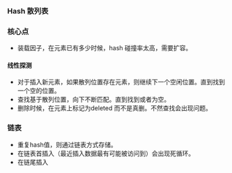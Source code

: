 ### Hash 散列表

### 核心点

* 装载因子，在元素已有多少时候，hash 碰撞率太高，需要扩容。

#### 线性探测

* 对于插入新元素，如果散列位置存在元素，则继续下一个空闲位置。直到找到一个空的位置。
* 查找基于散列位置，向下不断匹配。直到找到或者为空。
* 删除时候，在元素上标记为deleted 而不是真删。不然查找会出现问题。

### 链表

* 重复hash值，则通过链表方式存储。
* 在链表首插入（最近插入数据最有可能被访问到）会出现死循环。
* 在链尾插入